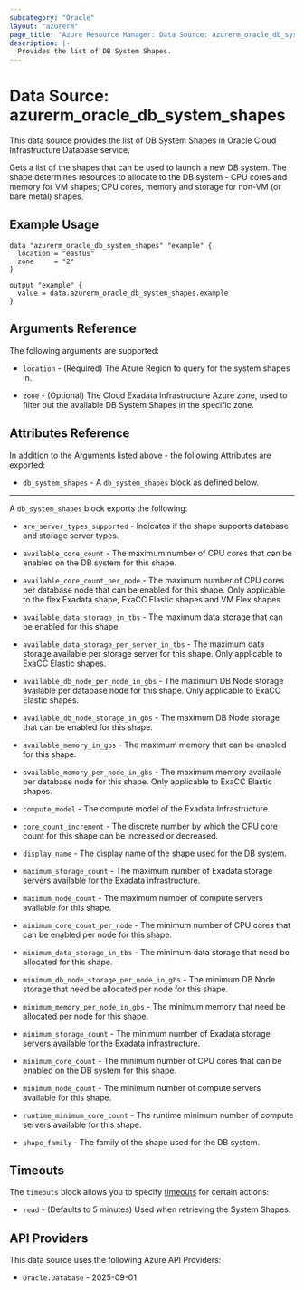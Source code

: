 ```yaml
---
subcategory: "Oracle"
layout: "azurerm"
page_title: "Azure Resource Manager: Data Source: azurerm_oracle_db_system_shapes"
description: |-
  Provides the list of DB System Shapes.
---
```


# Data Source: azurerm_oracle_db_system_shapes

This data source provides the list of DB System Shapes in Oracle Cloud Infrastructure Database service.

Gets a list of the shapes that can be used to launch a new DB system. The shape determines resources to allocate to the DB system - CPU cores and memory for VM shapes; CPU cores, memory and storage for non-VM (or bare metal) shapes.

## Example Usage

```hcl
data "azurerm_oracle_db_system_shapes" "example" {
  location = "eastus"
  zone     = "2"
}

output "example" {
  value = data.azurerm_oracle_db_system_shapes.example
}
```

## Arguments Reference

The following arguments are supported:

* `location` - (Required) The Azure Region to query for the system shapes in.

* `zone` - (Optional) The Cloud Exadata Infrastructure Azure zone, used to filter out the available DB System Shapes in the specific zone.

## Attributes Reference

In addition to the Arguments listed above - the following Attributes are exported: 

* `db_system_shapes` - A `db_system_shapes` block as defined below.

---

A `db_system_shapes` block exports the following:

* `are_server_types_supported` - Indicates if the shape supports database and storage server types.

* `available_core_count` - The maximum number of CPU cores that can be enabled on the DB system for this shape.

* `available_core_count_per_node` - The maximum number of CPU cores per database node that can be enabled for this shape. Only applicable to the flex Exadata shape, ExaCC Elastic shapes and VM Flex shapes.

* `available_data_storage_in_tbs` - The maximum data storage that can be enabled for this shape.

* `available_data_storage_per_server_in_tbs` - The maximum data storage available per storage server for this shape. Only applicable to ExaCC Elastic shapes.

* `available_db_node_per_node_in_gbs` - The maximum DB Node storage available per database node for this shape. Only applicable to ExaCC Elastic shapes.

* `available_db_node_storage_in_gbs` - The maximum DB Node storage that can be enabled for this shape.

* `available_memory_in_gbs` - The maximum memory that can be enabled for this shape.

* `available_memory_per_node_in_gbs` - The maximum memory available per database node for this shape. Only applicable to ExaCC Elastic shapes.

* `compute_model` - The compute model of the Exadata Infrastructure.

* `core_count_increment` - The discrete number by which the CPU core count for this shape can be increased or decreased.

* `display_name` - The display name of the shape used for the DB system.

* `maximum_storage_count` - The maximum number of Exadata storage servers available for the Exadata infrastructure.

* `maximum_node_count` - The maximum number of compute servers available for this shape.

* `minimum_core_count_per_node` - The minimum number of CPU cores that can be enabled per node for this shape.

* `minimum_data_storage_in_tbs` - The minimum data storage that need be allocated for this shape.

* `minimum_db_node_storage_per_node_in_gbs` - The minimum DB Node storage that need be allocated per node for this shape.

* `minimum_memory_per_node_in_gbs` - The minimum memory that need be allocated per node for this shape.

* `minimum_storage_count` - The minimum number of Exadata storage servers available for the Exadata infrastructure.

* `minimum_core_count` - The minimum number of CPU cores that can be enabled on the DB system for this shape.

* `minimum_node_count` - The minimum number of compute servers available for this shape.

* `runtime_minimum_core_count` - The runtime minimum number of compute servers available for this shape.

* `shape_family` - The family of the shape used for the DB system.

## Timeouts

The `timeouts` block allows you to specify [timeouts](https://developer.hashicorp.com/terraform/language/resources/configure#define-operation-timeouts) for certain actions:

* `read` - (Defaults to 5 minutes) Used when retrieving the System Shapes.

## API Providers
<!-- This section is generated, changes will be overwritten -->
This data source uses the following Azure API Providers:

* `Oracle.Database` - 2025-09-01
